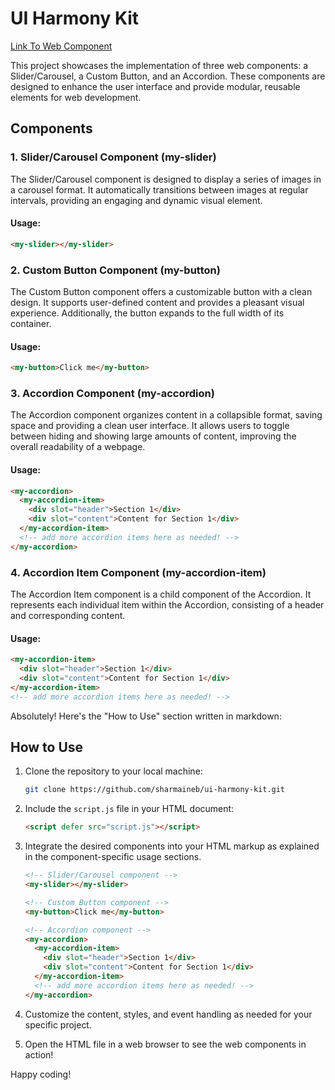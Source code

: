 # UI Harmony Kit

[Link To Web Component](https://sharmaineb.github.io/ui-harmony-kit/)

This project showcases the implementation of three web components: a Slider/Carousel, a Custom Button, and an Accordion. These components are designed to enhance the user interface and provide modular, reusable elements for web development.

## Components

### 1. **Slider/Carousel Component (my-slider)**

The Slider/Carousel component is designed to display a series of images in a carousel format. It automatically transitions between images at regular intervals, providing an engaging and dynamic visual element.

#### Usage:

```html
<my-slider></my-slider>
```

### 2. **Custom Button Component (my-button)**

The Custom Button component offers a customizable button with a clean design. It supports user-defined content and provides a pleasant visual experience. Additionally, the button expands to the full width of its container.

#### Usage:

```html
<my-button>Click me</my-button>
```

### 3. **Accordion Component (my-accordion)**

The Accordion component organizes content in a collapsible format, saving space and providing a clean user interface. It allows users to toggle between hiding and showing large amounts of content, improving the overall readability of a webpage.

#### Usage:

```html
<my-accordion>
  <my-accordion-item>
    <div slot="header">Section 1</div>
    <div slot="content">Content for Section 1</div>
  </my-accordion-item>
  <!-- add more accordion items here as needed! -->
</my-accordion>
```

### 4. **Accordion Item Component (my-accordion-item)**

The Accordion Item component is a child component of the Accordion. It represents each individual item within the Accordion, consisting of a header and corresponding content.

#### Usage:

```html
<my-accordion-item>
  <div slot="header">Section 1</div>
  <div slot="content">Content for Section 1</div>
</my-accordion-item>
<!-- add more accordion items here as needed! -->
```

Absolutely! Here's the "How to Use" section written in markdown:

## How to Use

1. Clone the repository to your local machine:

   ```bash
   git clone https://github.com/sharmaineb/ui-harmony-kit.git
   ```

2. Include the `script.js` file in your HTML document:

   ```html
   <script defer src="script.js"></script>
   ```

3. Integrate the desired components into your HTML markup as explained in the component-specific usage sections.

   ```html
   <!-- Slider/Carousel component -->
   <my-slider></my-slider>

   <!-- Custom Button component -->
   <my-button>Click me</my-button>

   <!-- Accordion component -->
   <my-accordion>
     <my-accordion-item>
       <div slot="header">Section 1</div>
       <div slot="content">Content for Section 1</div>
     </my-accordion-item>
     <!-- add more accordion items here as needed! -->
   </my-accordion>
   ```

5. Customize the content, styles, and event handling as needed for your specific project.

6. Open the HTML file in a web browser to see the web components in action!

Happy coding!